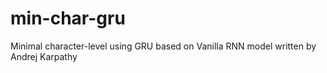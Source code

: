 # min-char-gru
Minimal character-level using GRU based on Vanilla RNN model written by Andrej Karpathy

